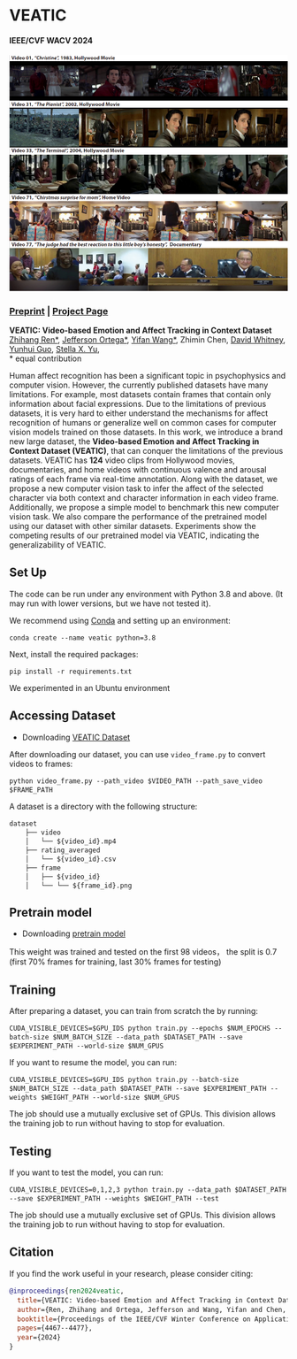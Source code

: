 # VEATIC
#### IEEE/CVF WACV 2024
![PyTorch Usage](assets/preview.png)

### [Preprint](https://arxiv.org/abs/2309.06745) | [Project Page](https://veatic.github.io/) 

**VEATIC: Video-based Emotion and Affect Tracking in Context Dataset**<br/>
[Zhihang Ren*](https://albuspeter.github.io/), [Jefferson Ortega*](https://www.jeffersonortega.me/), [Yifan Wang*](https://yfwang.me/), Zhimin Chen,
[David Whitney](https://whitneylab.berkeley.edu/people/dave.html), 
[Yunhui Guo](https://yunhuiguo.github.io/), 
[Stella X. Yu](https://web.eecs.umich.edu/~stellayu/), 
<br/>
\* equal contribution

Human affect recognition has been a significant topic in psychophysics and computer vision. However, the currently published datasets have many limitations. For example, most datasets contain frames that contain only information about facial expressions. Due to the limitations of previous datasets, it is very hard to either understand the mechanisms for affect recognition of humans or generalize well on common cases for computer vision models trained on those datasets. In this work, we introduce a brand new large dataset, the **Video-based Emotion and Affect Tracking in Context Dataset (VEATIC)**, that can conquer the limitations of the previous datasets. VEATIC has **124** video clips from Hollywood movies, documentaries, and home videos with continuous valence and arousal ratings of each frame via real-time annotation. Along with the dataset, we propose a new computer vision task to infer the affect of the selected character via both context and character information in each video frame. Additionally, we propose a simple model to benchmark this new computer vision task. We also compare the performance of the pretrained model using our dataset with other similar datasets. Experiments show the competing results of our pretrained model via VEATIC, indicating the generalizability of VEATIC.

## Set Up

The code can be run under any environment with Python 3.8 and above.
(It may run with lower versions, but we have not tested it).

We recommend using [Conda](https://docs.conda.io/en/latest/) and setting up an environment:

    conda create --name veatic python=3.8

Next, install the required packages:

    pip install -r requirements.txt

We experimented in an Ubuntu environment

## Accessing Dataset

* Downloading [VEATIC Dataset](https://drive.google.com/file/d/1HZIw8RGsRwwENhJlhNJRL88YyfiE442N/view)

After downloading our dataset, you can use `video_frame.py` to convert videos to frames:

    python video_frame.py --path_video $VIDEO_PATH --path_save_video $FRAME_PATH

A dataset is a directory with the following structure:

    dataset
        ├── video
        │   └── ${video_id}.mp4
        ├── rating_averaged
        │   └── ${video_id}.csv
        ├── frame
        │   ├── ${video_id}
        │   └── └── ${frame_id}.png

## Pretrain model

* Downloading [pretrain model](https://drive.google.com/file/d/1dRqmx4UWAtB8E6tcj8XEd16Opk6OZCIx/view?usp=sharing)

This weight was trained and tested on the first 98 videos， the split is 0.7 (first 70% frames for training, last 30% frames for testing) 

## Training
After preparing a dataset, you can train from scratch the by running:

    CUDA_VISIBLE_DEVICES=$GPU_IDS python train.py --epochs $NUM_EPOCHS --batch-size $NUM_BATCH_SIZE --data_path $DATASET_PATH --save $EXPERIMENT_PATH --world-size $NUM_GPUS

If you want to resume the model, you can run:

    CUDA_VISIBLE_DEVICES=$GPU_IDS python train.py --batch-size $NUM_BATCH_SIZE --data_path $DATASET_PATH --save $EXPERIMENT_PATH --weights $WEIGHT_PATH --world-size $NUM_GPUS

The job should use a mutually exclusive set of GPUs. This division allows the
training job to run without having to stop for evaluation.

## Testing
If you want to test the model, you can run:

    CUDA_VISIBLE_DEVICES=0,1,2,3 python train.py --data_path $DATASET_PATH --save $EXPERIMENT_PATH --weights $WEIGHT_PATH --test

 
The job should use a mutually exclusive set of GPUs. This division allows the
training job to run without having to stop for evaluation.

## Citation

If you find the work useful in your research, please consider citing:

```bibtex
@inproceedings{ren2024veatic,
  title={VEATIC: Video-based Emotion and Affect Tracking in Context Dataset},
  author={Ren, Zhihang and Ortega, Jefferson and Wang, Yifan and Chen, Zhimin and Guo, Yunhui and Yu, Stella X and Whitney, David},
  booktitle={Proceedings of the IEEE/CVF Winter Conference on Applications of Computer Vision},
  pages={4467--4477},
  year={2024}
}
```
